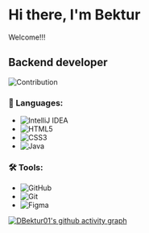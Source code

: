 # Hi there, I'm Bektur

Welcome!!!

## Backend developer

![Contribution](https://activity-graph.herokuapp.com/graph?username=DBektur01&theme=react-dark)

### 🚀 Languages:
- ![IntelliJ IDEA](https://img.shields.io/badge/-IntelliJ_IDEA-000000?style=flat&logo=intellij-idea)
- ![HTML5](https://img.shields.io/badge/-HTML5-E34F26?style=flat&logo=html5&logoColor=white)
- ![CSS3](https://img.shields.io/badge/-CSS3-1572B6?style=flat&logo=css3&logoColor=white)
- ![Java](https://img.shields.io/badge/-Java-007396?style=flat&logo=java&logoColor=white)

### 🛠️ Tools:
- ![GitHub](https://img.shields.io/badge/-GitHub-181717?style=flat&logo=github)
- ![Git](https://img.shields.io/badge/-Git-F05032?style=flat&logo=git&logoColor=white)
- ![Figma](https://img.shields.io/badge/-Figma-F24E1E?style=flat&logo=figma&logoColor=white)

[![DBektur01's github activity graph](https://github-readme-activity-graph.vercel.app/graph?username=DBektur01&theme=react-dark)](https://github.com/ashutosh00710/github-readme-activity-graph)


<!--
**DBektur01/DBektur01** is a ✨ _special_ ✨ repository because its `README.md` (this file) appears on your GitHub profile.

Here are some ideas to get you started:

- 🔭 I’m currently working on ...
- 🌱 I’m currently learning ...
- 👯 I’m looking to collaborate on ...
- 🤔 I’m looking for help with ...
- 💬 Ask me about ...
- 📫 How to reach me: ...
- 😄 Pronouns: ...
- ⚡ Fun fact: ...
-->
